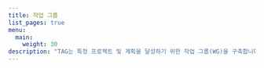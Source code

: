 ```yaml
---
title: 작업 그룹
list_pages: true
menu:
  main:
    weight: 30
description: "TAG는 특정 프로젝트 및 계획을 달성하기 위한 작업 그룹(WG)을 구축합니다."
---
```


